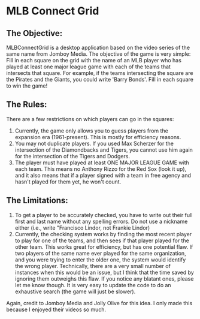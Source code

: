 # MLB Connect Grid

## The Objective:
MLBConnectGrid is a desktop application based on the video series of the same name from Jomboy Media. 
The objective of the game is very simple: Fill in each square on the grid with the name of an MLB player who has played
at least one major league game with each of the teams that intersects that square. For example, if the teams
intersecting the square are the Pirates and the Giants, you could write 'Barry Bonds'. Fill in each square to win the
game! 

## The Rules:
There are a few restrictions on which players can go in the squares:
1. Currently, the game only allows you to guess players from the expansion era (1961-present). This is mostly for
efficiency reasons.
2. You may not duplicate players. If you used Max Scherzer for the intersection of the Diamondbacks and Tigers, you
cannot use him again for the intersection of the Tigers and Dodgers.
3. The player must have played at least ONE MAJOR LEAGUE GAME with each team. This means no Anthony Rizzo for the Red
Sox (look it up), and it also means that if a player signed with a team in free agency and hasn't played for them yet, 
he won't count.

## The Limitations:
1. To get a player to be accurately checked, you have to write out their full first and last
name without any spelling errors. Do not use a nickname either (i.e., write "Francisco Lindor,
not Frankie Lindor)
2. Currently, the checking system works by finding the most recent player to play for one of the teams, and then sees
if that player played for the other team. This works great for efficiency, but has one potential flaw. If two players
of the same name ever played for the same organization, and you were trying to enter the older one, the system would
identify the wrong player. Technically, there are a very small number of instances when this would be an issue, but I 
think that the time saved by ignoring them outweighs this flaw. If you notice any blatant ones, please let me know 
though. It is very easy to update the code to do an exhaustive search (the game will just be slower).

Again, credit to Jomboy Media and Jolly Olive for this idea. I only made this because I enjoyed their videos so much.
